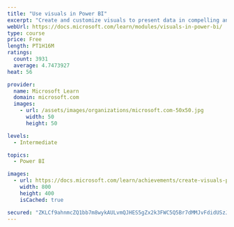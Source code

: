 ```yaml
---
title: "Use visuals in Power BI"
excerpt: "Create and customize visuals to present data in compelling and insightful ways."
webUrl: https://docs.microsoft.com/learn/modules/visuals-in-power-bi/
type: course
price: Free
length: PT1H16M
ratings:
  count: 3931
  average: 4.7473927
heat: 56

provider:
  name: Microsoft Learn
  domain: microsoft.com
  images:
    - url: /assets/images/organizations/microsoft.com-50x50.jpg
      width: 50
      height: 50

levels:
  - Intermediate

topics:
  - Power BI

images:
  - url: https://docs.microsoft.com/learn/achievements/create-visuals-power-bi-desktop-social.png
    width: 800
    height: 400
    isCached: true

secured: "ZKLCf9ahnmcZQ1bb7m8wykAULvmQJHES5gZx2k3FWC5Q5Br7dMMJvFdidUSzJ3z2GE/6K1VnG49gALJj6HKbaGN339givJhGvHilvUl0P94erNDLYAULiAfQAlP5o2Bx0khlRiElm2WXjFZdu3nkuqJJG8uljq1sLVicLaOB9Z5/j8OmgRBzLPkSf3FT6NXnS+HZaMMp1/Y5oKLUfGO0BsEs04g6sEXJDKKUETfYIELNYk0ija29tSGfuX5FhQLv7hZwEZKGrxzME3b8Po9zmXTtgGzAK76wWA0mi/n4t8ZJhNy8LM58z5xvTIvIAl/knqK2NjdvBSVZj0j9RZ14uVB6x6Lwhl6TYyZ1kBUYyLclEKEGGVKT99joWxHYdUXWvSdR0YE/OYfZQrya4AcpL9fL0XUb8QM1Wgq1RMGkKa4=;16m20Um4ZXDO1AO0vVF6GA=="
---
```


